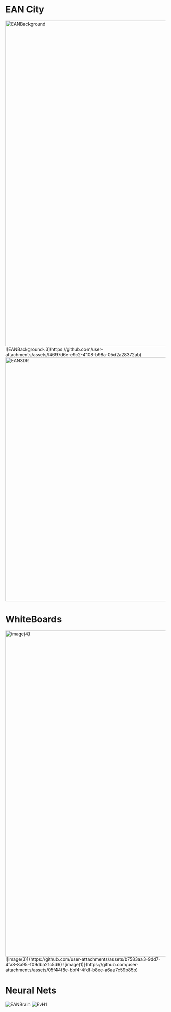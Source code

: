  # EAN City
<img width="1024" height="1024" alt="EANBackground" src="https://github.com/user-attachments/assets/adae57b0-4ea0-4747-bf0e-23e397482669" />
![EANBackground~3](https://github.com/user-attachments/assets/f4697d6e-e9c2-4108-b98a-05d2a28372ab)
<img width="1344" height="768" alt="EAN3DR" src="https://github.com/user-attachments/assets/42346b21-a9cc-4b2e-bbcd-88975d5d6196" />

# WhiteBoards
<img width="1024" height="1024" alt="image(4)" src="https://github.com/user-attachments/assets/01c231ab-a1bf-4128-abf5-d9c57987c93a" />
![image(3)](https://github.com/user-attachments/assets/b7583aa3-9dd7-4fa8-8a95-f09dba21c5d6)
![image(1)](https://github.com/user-attachments/assets/05f44f8e-bbf4-4fdf-b8ee-a6aa7c59b85b)

# Neural Nets
![EANBrain](https://github.com/user-attachments/assets/916efab8-0990-460f-8260-aa33243bd082)
![EvH1](https://github.com/user-attachments/assets/9302cdd6-0ace-45de-8a82-2e610cab8b1a)
